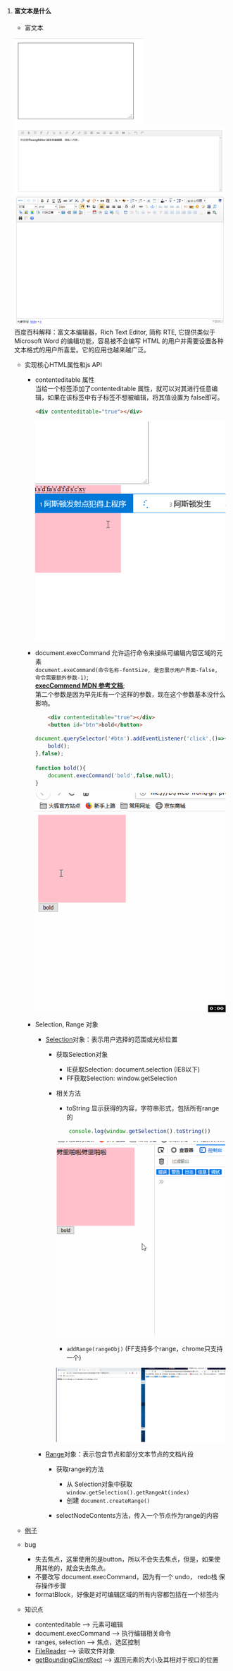 1. #### 富文本是什么

    - 富文本

    ![](image/20190622_1.png)  
    ![](image/20190622_2.png)  
    ![](image/20190622_3.png)  
    百度百科解释：富文本编辑器，Rich Text Editor, 简称 RTE, 它提供类似于 Microsoft Word 的编辑功能，容易被不会编写 HTML 的用户并需要设置各种文本格式的用户所喜爱。它的应用也越来越广泛。

    - 实现核心HTML属性和js API
        
        - contenteditable 属性  
            当给一个标签添加了contenteditable 属性，就可以对其进行任意编辑，如果在该标签中有子标签不想被编辑，将其值设置为 false即可。  

            ```HTML
            <div contenteditable="true"></div>
            ```

            ![](gif/20190622_1.gif)

        - document.execCommand 允许运行命令来操纵可编辑内容区域的元素  
            `document.exeCommand(命令名称-fontSize, 是否展示用户界面-false, 命令需要额外参数-1)`;     
            **[execCommend MDN 参考文档](https://developer.mozilla.org/zh-CN/docs/Web/API/Document/execCommand)**;  
            第二个参数是因为早先IE有一个这样的参数，现在这个参数基本没什么影响。

            ```HTML
                <div contenteditable="true"></div>
                <button id="btn">bold</button>
            ```

            ```js
            document.querySelector('#btn').addEventListener('click',()=>{
                bold();
            },false);

            function bold(){
                document.execCommand('bold',false,null);
            }
            ```

            ![](gif/20190622_2.gif)


        - Selection, Range 对象
            - [Selection](https://developer.mozilla.org/zh-CN/docs/Web/API/Selection)对象：表示用户选择的范围或光标位置

                - 获取Selection对象
                    - IE获取Selection: document.selection (IE8以下)
                    - FF获取Selection: window.getSelection

                - 相关方法
                    - toString 显示获得的内容，字符串形式，包括所有range 的
                    
                    ```js
                        console.log(window.getSelection().toString())
                    ```

                    ![](gif/20190623_1.gif)

                    - `addRange(rangeObj)` (FF支持多个range，chrome只支持一个)  

                    ![](image/20190623_1.png)  

            

            - [Range](https://developer.mozilla.org/zh-CN/docs/Web/API/Range)对象：表示包含节点和部分文本节点的文档片段
                - 获取range的方法
                    - 从 Selection对象中获取 `window.getSelection().getRangeAt(index)`
                    - 创建 `document.createRange()`

                - selectNodeContents方法，传入一个节点作为range的内容

            

    - [例子](example.html)

    - bug
        - 失去焦点，这里使用的是button，所以不会失去焦点，但是，如果使用其他的，就会失去焦点。
        - 不要改写 document.execCommand，因为有一个 undo， redo栈 保存操作步骤
        - formatBlock，好像是对可编辑区域的所有内容都包括在一个标签内
    
    - 知识点
        - contenteditable --> 元素可编辑
        - document.execCommand --> 执行编辑相关命令
        - ranges, selection --> 焦点，选区控制
        - [FileReader](https://developer.mozilla.org/zh-CN/docs/Web/API/FileReader) --> 读取文件对象
        - [getBoundingClientRect](https://developer.mozilla.org/zh-CN/docs/Web/API/Element/getBoundingClientRect) --> 返回元素的大小及其相对于视口的位置


         
    
